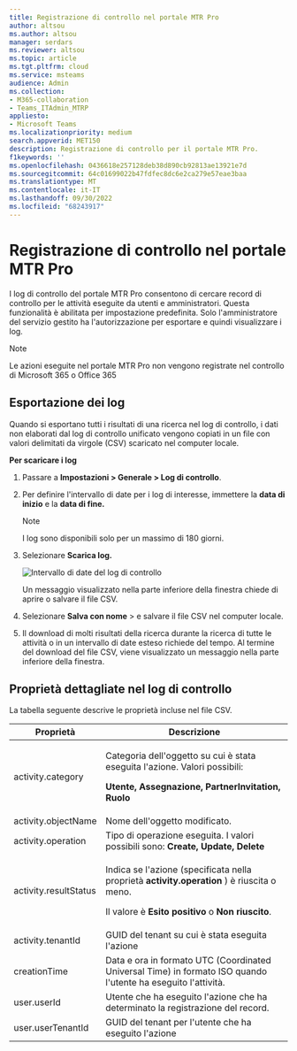 ```yaml
---
title: Registrazione di controllo nel portale MTR Pro
author: altsou
ms.author: altsou
manager: serdars
ms.reviewer: altsou
ms.topic: article
ms.tgt.pltfrm: cloud
ms.service: msteams
audience: Admin
ms.collection:
- M365-collaboration
- Teams_ITAdmin_MTRP
appliesto:
- Microsoft Teams
ms.localizationpriority: medium
search.appverid: MET150
description: Registrazione di controllo per il portale MTR Pro.
f1keywords: ''
ms.openlocfilehash: 0436618e257128deb38d890cb92813ae13921e7d
ms.sourcegitcommit: 64c01699022b47fdfec8dc6e2ca279e57eae3baa
ms.translationtype: MT
ms.contentlocale: it-IT
ms.lasthandoff: 09/30/2022
ms.locfileid: "68243917"
---
```

# <a name="audit-logging-in-the-mtr-pro-portal"></a>Registrazione di controllo nel portale MTR Pro

I log di controllo del portale MTR Pro consentono di cercare record di controllo per le attività eseguite da utenti e amministratori. Questa funzionalità è abilitata per impostazione predefinita. Solo l'amministratore del servizio gestito ha l'autorizzazione per esportare e quindi visualizzare i log.

> [!NOTE]
> Le azioni eseguite nel portale MTR Pro non vengono registrate nel controllo di Microsoft 365 o Office 365 

## <a name="exporting-logs"></a>Esportazione dei log

Quando si esportano tutti i risultati di una ricerca nel log di controllo, i dati non elaborati dal log di controllo unificato vengono copiati in un file con valori delimitati da virgole (CSV) scaricato nel computer locale. 

**Per scaricare i log** 

1. Passare a **Impostazioni > Generale > Log di controllo**.
1. Per definire l'intervallo di date per i log di interesse, immettere la **data di inizio** e la **data di fine.**

   > [!NOTE]
   > I log sono disponibili solo per un massimo di 180 giorni.

1. Selezionare **Scarica log.**

   ![Intervallo di date del log di controllo](../media/multi-tenant-auditing.png)

   Un messaggio visualizzato nella parte inferiore della finestra chiede di aprire o salvare il file CSV. 

1. Selezionare **Salva con nome** >  e salvare il file CSV nel computer locale. 

1. Il download di molti risultati della ricerca durante la ricerca di tutte le attività o in un intervallo di date esteso richiede del tempo. Al termine del download del file CSV, viene visualizzato un messaggio nella parte inferiore della finestra.

## <a name="detailed-properties-in-the-audit-log"></a>Proprietà dettagliate nel log di controllo

La tabella seguente descrive le proprietà incluse nel file CSV.

|Proprietà|Descrizione|
| - | - |
|activity.category|<p>Categoria dell'oggetto su cui è stata eseguita l'azione. Valori possibili:</p><p>**Utente, Assegnazione, PartnerInvitation, Ruolo**</p>|
|activity.objectName|Nome dell'oggetto modificato.|
|activity.operation|Tipo di operazione eseguita. I valori possibili sono: **Create, Update, Delete** |
|activity.resultStatus|<p>Indica se l'azione (specificata nella proprietà **activity.operation** ) è riuscita o meno.</p><p>Il valore è **Esito positivo** o **Non riuscito**.</p>|
|activity.tenantId|GUID del tenant su cui è stata eseguita l'azione|
|creationTime|Data e ora in formato UTC (Coordinated Universal Time) in formato ISO quando l'utente ha eseguito l'attività.|
|user.userId|Utente che ha eseguito l'azione che ha determinato la registrazione del record.|
|user.userTenantId|GUID del tenant per l'utente che ha eseguito l'azione|


